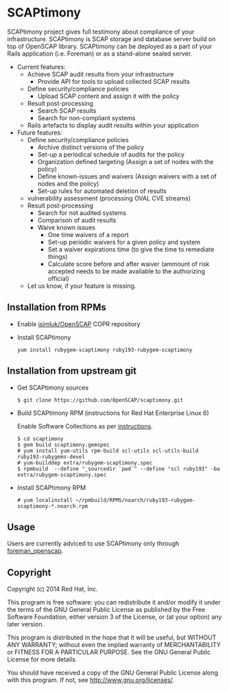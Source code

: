 # SCAPtimony

SCAPtimony project gives full testimony about compliance of your infrastructure.
SCAPtimony is SCAP storage and database server build on top of OpenSCAP library.
SCAPtimony can be deployed as a part of your Rails application (i.e. Foreman) or
as a stand-alone sealed server.

+ Current features:
  + Achieve SCAP audit results from your infrastructure
    + Provide API for tools to upload collected SCAP results
  + Define security/compliance policies
    + Upload SCAP content and assign it with the policy
  + Result post-processing
    + Search SCAP results
    + Search for non-compliant systems
  + Rails artefacts to display audit results within your application
+ Future features:
  + Define security/compliance policies
    + Archive distinct versions of the policy
    + Set-up a periodical schedule of audits for the policy
    + Organization defined targeting (Assign a set of nodes with the policy)
    + Define known-issues and waivers (Assign waivers with a set of nodes and the policy)
    + Set-up rules for automated deletion of results
  + vulnerability assessment (processing OVAL CVE streams)
  + Result post-processing
    + Search for not audited systems
    * Comparison of audit results
    + Waive known issues
      + One time waivers of a report
      + Set-up periodic waivers for a given policy and system
      + Set a waiver expirations time (to give the time to remediate things)
      + Calculate score before and after waiver (ammount of risk accepted needs to be made available to the authorizing official)
  + Let us know, if your feature is missing.

## Installation from RPMs

- Enable [isimluk/OpenSCAP](https://copr.fedoraproject.org/coprs/isimluk/OpenSCAP/) COPR repository

- Install SCAPtimony

  ```
  yum install rubygem-scaptimony ruby193-rubygem-scaptimony
  ```

## Installation from upstream git

- Get SCAPtimony sources

  ```
  $ git clone https://github.com/OpenSCAP/scaptimony.git
  ```

- Build SCAPtimony RPM (instructions for Red Hat Enterprise Linux 6)

  Enable Software Collections as per [instructions](https://access.redhat.com/documentation/en-US/Red_Hat_Software_Collections/1/html-single/1.1_Release_Notes/index.html#sect-Installation_and_Usage-Subscribe).

  ```
  $ cd scaptimony
  $ gem build scaptimony.gemspec
  # yum install yum-utils rpm-build scl-utils scl-utils-build ruby193-rubygems-devel
  # yum-builddep extra/rubygem-scaptimony.spec
  $ rpmbuild  --define "_sourcedir `pwd`" --define "scl ruby193" -ba extra/rubygem-scaptimony.spec
  ```

- Install SCAPtimony RPM

  ```
  # yum localinstall ~/rpmbuild/RPMS/noarch/ruby193-rubygem-scaptimony-*.noarch.rpm
  ```

## Usage

Users are currently adviced to use SCAPtimony only through
[foreman_openscap](https://github.com/OpenSCAP/foreman_openscap).

## Copyright

Copyright (c) 2014 Red Hat, Inc.

This program is free software: you can redistribute it and/or modify
it under the terms of the GNU General Public License as published by
the Free Software Foundation, either version 3 of the License, or
(at your option) any later version.

This program is distributed in the hope that it will be useful,
but WITHOUT ANY WARRANTY; without even the implied warranty of
MERCHANTABILITY or FITNESS FOR A PARTICULAR PURPOSE.  See the
GNU General Public License for more details.

You should have received a copy of the GNU General Public License
along with this program.  If not, see <http://www.gnu.org/licenses/>.
